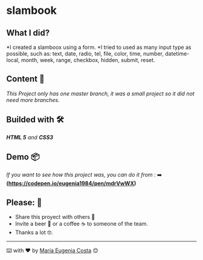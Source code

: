 # slambook

## What I did?
*I created a slamboox using a form. 
*I tried to used as many input type as possible, such as: text, date, radio, tel, file, color, time, number, datetime-local, month, week, range, checkbox, hidden, submit, reset.

## Content 🚀
_This Project only has one master branch, it was a small project so it did not need more branches._

## Builded with 🛠️
_**HTML 5** and **CSS3**_

## Demo 📦
_If you want to see how this project was, you can do it from :_
:arrow_right: **(https://codepen.io/eugenia1984/pen/mdrVwWX)**

## Please: 🎁

* Share this proyect with others 📢
* Invite a beer 🍺 or a coffee ☕  to someone of the team. 
* Thanks a lot 🤓.


---
⌨️ with ❤️ by [María Eugenia Costa](https://github.com/eugenia1984) 😊

